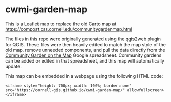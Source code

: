 # cwmi-garden-map

This is a Leaflet map to replace the old Carto map at https://compost.css.cornell.edu/communitygardenmap.html

The files in this repo were originally generated using the qgis2web plugin for QGIS.  These files were then heavily edited to match the map style of the old map, remove unneeded components, and pull the data directly from the [Community Garden on the Map](https://docs.google.com/spreadsheets/d/1N5XtWV4jpIbf8RPEVgynpC-DwTJj4qdss6cXQQ-Ciss/edit?usp=sharing) Google spreadsheet.  Community gardens can be added or edited in that spreadsheet, and this map will automatically update.

This map can be embedded in a webpage using the following HTML code:

```
<iframe style="height: 700px; width: 100%; border:none" src="https://cornell-gis.github.io/cwmi-garden-map/" allowfullscreen></iframe>
```